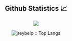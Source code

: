 <h2 align="center">Github Statistics 📈</h2>

<p align="center"><img src="https://github-readme-stats.vercel.app/api?username=jreybelp&show_icons=true&theme=dark&layout=compact" /><p/>
<p align="center"><img src="https://github-readme-stats.vercel.app/api/top-langs/?username=jreybelp&langs_count=10&theme=dark&layout=compact" alt="jreybelp :: Top Langs" /><p/>

